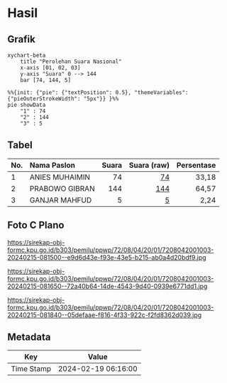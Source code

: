# Hasil

## Grafik

```mermaid
xychart-beta
    title "Perolehan Suara Nasional"
    x-axis [01, 02, 03]
    y-axis "Suara" 0 --> 144
    bar [74, 144, 5]
```

```mermaid
%%{init: {"pie": {"textPosition": 0.5}, "themeVariables": {"pieOuterStrokeWidth": "5px"}} }%%
pie showData
    "1" : 74
    "2" : 144
    "3" : 5
```

## Tabel

| No. | Nama Paslon    | Suara | Suara (raw) | Persentase |
|:--- |:-------------- | -----:| -----------:| ----------:|
| 1   | ANIES MUHAIMIN | 74    | [74][p-1]   | 33,18      |
| 2   | PRABOWO GIBRAN | 144   | [144][p-2]  | 64,57      |
| 3   | GANJAR MAHFUD  | 5     | [5][p-3]    | 2,24       |


[p-1]: https://github.com/gigit-pemilu/pemilu-2024/blob/main/pilpres/hitung-suara/sub/72-sulawesi-tengah/sub/08-parigi-moutong/sub/04-moutong/sub/2001-moutong-timur/sub/003-tps/sub/paslon-1.txt
[p-2]: https://github.com/gigit-pemilu/pemilu-2024/blob/main/pilpres/hitung-suara/sub/72-sulawesi-tengah/sub/08-parigi-moutong/sub/04-moutong/sub/2001-moutong-timur/sub/003-tps/sub/paslon-2.txt
[p-3]: https://github.com/gigit-pemilu/pemilu-2024/blob/main/pilpres/hitung-suara/sub/72-sulawesi-tengah/sub/08-parigi-moutong/sub/04-moutong/sub/2001-moutong-timur/sub/003-tps/sub/paslon-3.txt

## Foto C Plano

https://sirekap-obj-formc.kpu.go.id/b303/pemilu/ppwp/72/08/04/20/01/7208042001003-20240215-081500--e9d6d43e-f93e-43e5-b215-ab0a4d20bdf9.jpg

https://sirekap-obj-formc.kpu.go.id/b303/pemilu/ppwp/72/08/04/20/01/7208042001003-20240215-081650--72a40b64-14de-4543-9d40-0939e6771dd1.jpg

https://sirekap-obj-formc.kpu.go.id/b303/pemilu/ppwp/72/08/04/20/01/7208042001003-20240215-081840--05defaae-f816-4f33-922c-f2fd8362d039.jpg


## Metadata

| Key        | Value               |
| ---------- | ------------------- |
| Time Stamp | 2024-02-19 06:16:00 |



